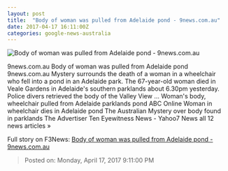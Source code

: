 ```yaml
---
layout: post
title:  "Body of woman was pulled from Adelaide pond - 9news.com.au"
date: 2017-04-17 16:11:00Z
categories: google-news-australia
---
```


![Body of woman was pulled from Adelaide pond - 9news.com.au](http://9network-vod-progressive.akamaized.net/media2/664969388001/2017/04/664969388001_5400646285001_5400632063001-vs.jpg)

9news.com.au Body of woman was pulled from Adelaide pond 9news.com.au Mystery surrounds the death of a woman in a wheelchair who fell into a pond in an Adelaide park. The 67-year-old woman died in Veale Gardens in Adelaide's southern parklands about 6.30pm yesterday. Police divers retrieved the body of the Valley View ... Woman's body, wheelchair pulled from Adelaide parklands pond ABC Online Woman in wheelchair dies in Adelaide pond The Australian Mystery over body found in parklands The Advertiser Ten Eyewitness News - Yahoo7 News all 12 news articles »


Full story on F3News: [Body of woman was pulled from Adelaide pond - 9news.com.au](http://www.f3nws.com/n/QFScHG)

> Posted on: Monday, April 17, 2017 9:11:00 PM
